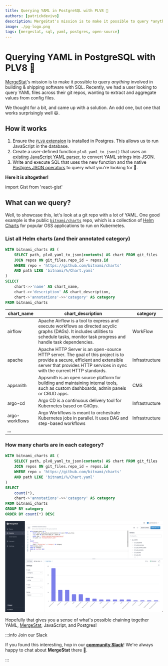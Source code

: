 ```yaml
---
title: Querying YAML in PostgreSQL with PLV8 🐘
authors: [patrickdevivo]
description: MergeStat's mission is to make it possible to query *anything* involved in building & shipping software with SQL. Recently, we had a user looking to query YAML files across their git repos, wanting to extract and aggregate values from config files.
image: ./pg-logo.png
tags: [mergestat, sql, yaml, postgres, open-source]
---
```


# Querying YAML in PostgreSQL with PLV8 🐘

[MergeStat](https://www.mergestat.com/)'s mission is to make it possible to query *anything* involved in building & shipping software with SQL.
Recently, we had a user looking to query YAML files across their git repos, wanting to extract and aggregate values from config files.

We thought for a bit, and came up with a solution.
An odd one, but one that works surprisingly well 😃.

## How it works

1. Ensure the [`PLV8` extension](https://plv8.github.io/) is installed in Postgres. This allows us to run JavaScript *in* the database.
2. Create a user-defined function `plv8_yaml_to_json()` that uses an [existing JavaScript YAML parser](https://github.com/nodeca/js-yaml), to convert YAML strings into JSON.
3. Write and execute SQL that uses the new function and the native [Postgres JSON operators](https://www.postgresql.org/docs/current/functions-json.html) to query what you're looking for 🎉.

**Here it is altogether!**

import Gist from 'react-gist'

<Gist id='668f512c96c7f755532370e146acd6ed' />

## What can we query?

Well, to showcase this, let's look at a git repo with a lot of YAML.
One good example is the public [`bitnami/charts`](https://github.com/bitnami/charts) repo, which is a collection of [Helm Charts](https://github.com/helm/helm) for popular OSS applications to run on Kubernetes.


### List all Helm charts (and their annotated category)
```sql
WITH bitnami_charts AS (
    SELECT path, plv8_yaml_to_json(contents) AS chart FROM git_files
    JOIN repos ON git_files.repo_id = repos.id
    WHERE repo = 'https://github.com/bitnami/charts'
    AND path LIKE 'bitnami/%/Chart.yaml'
)
SELECT
    chart->>'name' AS chart_name,
    chart->>'description' AS chart_description,
    chart->'annotations'->>'category' AS category
FROM bitnami_charts
```

|chart_name    |chart_description                                                                                                                                                                                      |category      |
|--------------|-------------------------------------------------------------------------------------------------------------------------------------------------------------------------------------------------------|--------------|
|airflow       |Apache Airflow is a tool to express and execute workflows as directed acyclic graphs (DAGs). It includes utilities to schedule tasks, monitor task progress and handle task dependencies.              |WorkFlow      |
|apache        |Apache HTTP Server is an open-source HTTP server. The goal of this project is to provide a secure, efficient and extensible server that provides HTTP services in sync with the current HTTP standards.|Infrastructure|
|appsmith      |Appsmith is an open source platform for building and maintaining internal tools, such as custom dashboards, admin panels or CRUD apps.                                                                 |CMS           |
|argo-cd       |Argo CD is a continuous delivery tool for Kubernetes based on GitOps.                                                                                                                                  |Infrastructure|
|argo-workflows|Argo Workflows is meant to orchestrate Kubernetes jobs in parallel. It uses DAG and step-based workflows                                                                                               |Infrastructure|
|**...**|

### How many charts are in each category?

```sql
WITH bitnami_charts AS (
    SELECT path, plv8_yaml_to_json(contents) AS chart FROM git_files
    JOIN repos ON git_files.repo_id = repos.id
    WHERE repo = 'https://github.com/bitnami/charts'
    AND path LIKE 'bitnami/%/Chart.yaml'
)
SELECT
    count(*),
    chart->'annotations'->>'category' AS category
FROM bitnami_charts
GROUP BY category
ORDER BY count(*) DESC
```

[![Bitnami chart count by category](bitnami-chart-categories.jpg)](bitnami-chart-categories.jpg)

Hopefully that gives you a sense of what's possible chaining together YAML, [MergeStat](https://github.com/mergestat/mergestat), JavaScript, and Postgres!

:::info Join our Slack

If you found this interesting, hop in our [**community Slack**](https://join.slack.com/t/mergestatcommunity/shared_invite/zt-xvvtvcz9-w3JJVIdhLgEWrVrKKNXOYg)! We're always happy to chat about **MergeStat** there 🎉.

:::
